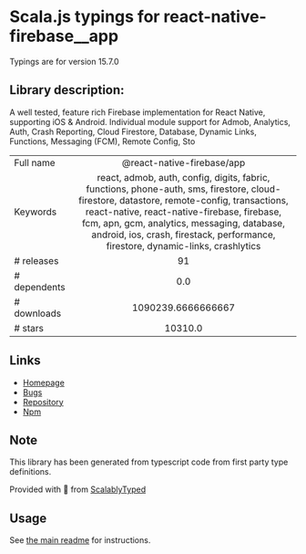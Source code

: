 
# Scala.js typings for react-native-firebase__app

Typings are for version 15.7.0

## Library description:
A well tested, feature rich Firebase implementation for React Native, supporting iOS & Android. Individual module support for Admob, Analytics, Auth, Crash Reporting, Cloud Firestore, Database, Dynamic Links, Functions, Messaging (FCM), Remote Config, Sto

|                    |                 |
| ------------------ | :-------------: |
| Full name          | @react-native-firebase/app |
| Keywords           | react, admob, auth, config, digits, fabric, functions, phone-auth, sms, firestore, cloud-firestore, datastore, remote-config, transactions, react-native, react-native-firebase, firebase, fcm, apn, gcm, analytics, messaging, database, android, ios, crash, firestack, performance, firestore, dynamic-links, crashlytics |
| # releases         | 91 |
| # dependents       | 0.0 |
| # downloads        | 1090239.6666666667 |
| # stars            | 10310.0 |

## Links
- [Homepage](https://github.com/invertase/react-native-firebase/tree/main#readme)
- [Bugs](https://github.com/invertase/react-native-firebase/issues)
- [Repository](https://github.com/invertase/react-native-firebase/tree/main)
- [Npm](https://www.npmjs.com/package/%40react-native-firebase%2Fapp)
    


## Note
This library has been generated from typescript code from first party type definitions.

Provided with :purple_heart: from [ScalablyTyped](https://github.com/oyvindberg/ScalablyTyped)

## Usage
See [the main readme](../../readme.md) for instructions.


